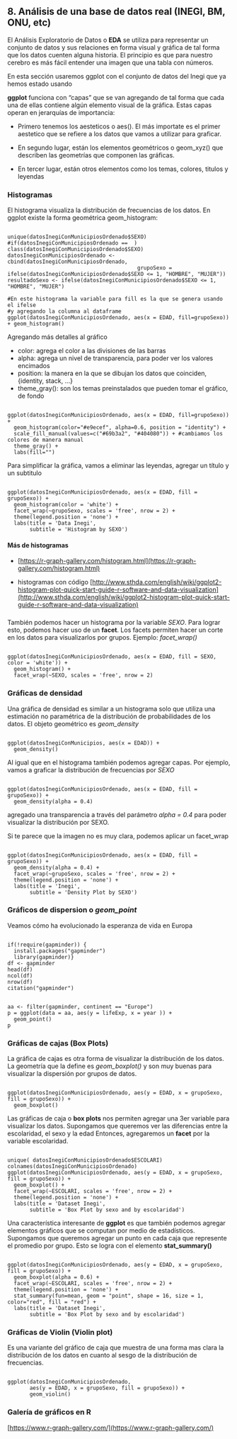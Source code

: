 ## 8. Análisis de una base de datos real (INEGI, BM, ONU, etc)

El Análisis Exploratorio de Datos o **EDA** se utiliza para representar un conjunto de datos y sus relaciones en forma visual y gráfica de tal forma que los datos cuenten alguna historia. El principio es que para nuestro cerebro es más fácil entender una imagen que una tabla con números.

En esta sección usaremos ggplot con el conjunto de datos del Inegi que ya hemos estado usando

**ggplot** funciona con “capas” que se van agregando de tal forma que cada una de ellas contiene algún elemento visual de la gráfica. Estas capas operan en jerarquías de importancia:

   - Primero tenemos los aesteticos o aes(). El más importate es el primer aestetico que se refiere a los datos que vamos a utilizar para graficar.

   - En segundo lugar, están los elementos geométricos o geom_xyz() que describen las geometrías que componen las gráficas.

   - En tercer lugar, están otros elementos como los temas, colores, titulos y leyendas

### Histogramas

El histograma visualiza la distribución de frecuencias de los datos. En ggplot existe la forma geométrica geom_histogram:

<pre><code>
unique(datosInegiConMunicipiosOrdenado$SEXO)
#if(datosInegiConMunicipiosOrdenado ==  )
class(datosInegiConMunicipiosOrdenado$SEXO)
datosInegiConMunicipiosOrdenado <- cbind(datosInegiConMunicipiosOrdenado, 
                                         grupoSexo = ifelse(datosInegiConMunicipiosOrdenado$SEXO <= 1, "HOMBRE", "MUJER"))
resultadoSexo <- ifelse(datosInegiConMunicipiosOrdenado$SEXO <= 1, "HOMBRE", "MUJER")

#En este histograma la variable para fill es la que se genera usando el ifelse 
#y agregando la columna al dataframe
ggplot(datosInegiConMunicipiosOrdenado, aes(x = EDAD, fill=grupoSexo)) + geom_histogram()
</code></pre>

Agregando más detalles al gráfico
- color: agrega el color a las divisiones de las barras
- alpha: agrega un nivel de transparencia, para poder ver los valores encimados
- position: la manera en la que se dibujan los datos que coinciden, {identity, stack, ...}
- theme_gray(): son los temas preinstalados que pueden tomar el gráfico, de fondo

<pre><code>
ggplot(datosInegiConMunicipiosOrdenado, aes(x = EDAD, fill=grupoSexo)) + 
  geom_histogram(color="#e9ecef", alpha=0.6, position = "identity") +
  scale_fill_manual(values=c("#69b3a2", "#404080")) + #cambiamos los colores de manera manual
  theme_gray() + 
  labs(fill="")
</code></pre>

Para simplificar la gráfica, vamos a eliminar las leyendas, agregar un título y un subtitulo

<pre><code>
ggplot(datosInegiConMunicipiosOrdenado, aes(x = EDAD, fill = grupoSexo)) +
  geom_histogram(color = 'white') +
  facet_wrap(~grupoSexo, scales = 'free', nrow = 2) +
  theme(legend.position = 'none') +
  labs(title = 'Data Inegi',
       subtitle = 'Histogram by SEXO')
</code></pre>

#### Más de histogramas
 - [https://r-graph-gallery.com/histogram.html](https://r-graph-gallery.com/histogram.html)

 - histogramas con código
  [http://www.sthda.com/english/wiki/ggplot2-histogram-plot-quick-start-guide-r-software-and-data-visualization](http://www.sthda.com/english/wiki/ggplot2-histogram-plot-quick-start-guide-r-software-and-data-visualization)


###
También podemos hacer un histograma por la variable *SEXO*. Para lograr esto, podemos hacer uso de un **facet**. Los facets permiten hacer un corte en los datos para visualizarlos por grupos. Ejemplo: *facet_wrap()*

<pre><code>
ggplot(datosInegiConMunicipiosOrdenado, aes(x = EDAD, fill = SEXO, color = 'white')) +
  geom_histogram() +
  facet_wrap(~SEXO, scales = 'free', nrow = 2)
</code></pre>

### Gráficas de densidad
Una gráfica de densidad es similar a un histograma solo que utiliza una estimación no paramétrica de la distribución de probabilidades de los datos. El objeto geométrico es *geom_density*

<pre><code>
ggplot(datosInegiConMunicipios, aes(x = EDAD)) +
  geom_density()
</code></pre>

Al igual que en el histograma también podemos agregar capas. Por ejemplo, vamos a graficar la distribución de frecuencias por *SEXO*

<pre><code>
ggplot(datosInegiConMunicipiosOrdenado, aes(x = EDAD, fill = grupoSexo)) +
  geom_density(alpha = 0.4)
</code></pre>

agregado una transparencia a través del parámetro *alpha = 0.4* para poder visualizar la distribución por SEXO. 

Si te parece que la imagen no es muy clara, podemos aplicar un facet_wrap
<pre><code>
ggplot(datosInegiConMunicipiosOrdenado, aes(x = EDAD, fill = grupoSexo)) +
  geom_density(alpha = 0.4) +
  facet_wrap(~grupoSexo, scales = 'free', nrow = 2) +
  theme(legend.position = 'none') +
  labs(title = 'Inegi',
       subtitle = 'Density Plot by SEXO')
</code></pre>

### Gráficos de dispersion o *geom_point*
Veamos cómo ha evolucionado la esperanza de vida en Europa

<pre><code>
if(!require(gapminder)) {
  install.packages("gapminder")
  library(gapminder)} 
df <- gapminder
head(df)
ncol(df)
nrow(df)
citation("gapminder")
</code></pre>

<pre><code>
aa <- filter(gapminder, continent == "Europe") 
p = ggplot(data = aa, aes(y = lifeExp, x = year )) +
  geom_point()
p
</code></pre>

### Gráficas de cajas (Box Plots)
La gráfica de cajas es otra forma de visualizar la distribución de los datos. 
La geometría que la define es *geom_boxplot()* y son muy buenas para visualizar la dispersión por grupos de datos.

<pre><code>
ggplot(datosInegiConMunicipiosOrdenado, aes(y = EDAD, x = grupoSexo, fill = grupoSexo)) +
  geom_boxplot()
</code></pre>

Las gráficas de caja o **box plots** nos permiten agregar una 3er variable para visualizar los datos. 
Supongamos que queremos ver las diferencias entre la escolaridad, el sexo y la edad Entonces, agregaremos un **facet** por la variable escolaridad.

<pre><code>
unique( datosInegiConMunicipiosOrdenado$ESCOLARI) 
colnames(datosInegiConMunicipiosOrdenado)
ggplot(datosInegiConMunicipiosOrdenado, aes(y = EDAD, x = grupoSexo, fill = grupoSexo)) +
  geom_boxplot() +
  facet_wrap(~ESCOLARI, scales = 'free', nrow = 2) +
  theme(legend.position = 'none') +
  labs(title = 'Dataset Inegi',
       subtitle = 'Box Plot by sexo and by escolaridad')
</code></pre>

Una característica interesante de **ggplot** es que también podemos agregar elementos gráficos que se computan por medio de estadísticos. Supongamos que queremos agregar un punto en cada caja que represente el promedio por grupo. Esto se logra con el elemento **stat_summary()**

<pre><code>
ggplot(datosInegiConMunicipiosOrdenado, aes(y = EDAD, x = grupoSexo, fill = grupoSexo)) +
  geom_boxplot(alpha = 0.6) +
  facet_wrap(~ESCOLARI, scales = 'free', nrow = 2) +
  theme(legend.position = 'none') +
  stat_summary(fun=mean, geom = "point", shape = 16, size = 1, color="red", fill = "red") +
  labs(title = 'Dataset Inegi',
       subtitle = 'Box Plot by sexo and by escolaridad')
</code></pre>

### Gráficas de Violin (Violin plot)

Es una variante del gráfico de caja que muestra de una forma mas clara la distribución de los datos en cuanto al sesgo de la distribución de frecuencias.

<pre><code>
ggplot(datosInegiConMunicipiosOrdenado, 
       aes(y = EDAD, x = grupoSexo, fill = grupoSexo)) +
       geom_violin()
</code></pre>


### Galería de gráficos en R
[https://www.r-graph-gallery.com/](https://www.r-graph-gallery.com/)
